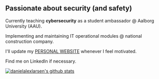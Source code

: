 ## Passionate about security (and safety)

Currently teaching **cybersecurity** as a student ambassador @ Aalborg University (AAU).

Implementing and maintaining IT operational modules @ national construction company. 

I'll update my [PERSONAL WEBSITE](danielalexlarsen.github.io) whenever I feel motivated.

Find me on LinkedIn if necessary.

[![danielalexlarsen's github stats](https://github-readme-stats.vercel.app/api?username=danielalexlarsen&count_private=true&show_icons=true&theme=github_dark)](https://danielalexlarsen.github.io/)
